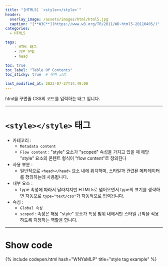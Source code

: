 ```yaml
---
title: "[HTML5] `<style></style>`"
header:
  overlay_image: /assets/images/html/html5.jpg
  caption: "[**W3C**](https://www.w3.org/TR/2011/WD-html5-20110405/)"
categories:
  - HTML5

tags:
    - HTML 태그
    - 기본 문법
    - head

toc: true
toc_label: "Table Of Contents"
toc_sticky: true  # 목차 고정

last_modified_at: 2023-07-27T14:49:00
---
```


html을 꾸면줄 CSS의 코드를 입력하는 태그 입니다.

---

# `<style></style>` 태그

- 카테고리 : 
  - `Metadata content`
  - `Flow content` : "style" 요소가 "scoped" 속성을 가지고 있을 때 해당 "style" 요소의 콘텐트 형식이 "flow content"로 정의된다
- 사용 부분 : 
  - 일반적으로 `<head></head>` 요소 내에 위치하며, 스타일과 관련된 메타데이터를 정의하는데 사용됩니다.
- 내부 요소 : 
  - type 속성에 따라서 달라지지만 HTML5로 넘어오면서 type의 표기를 생략하면 자동으로 `type="text/css"`가 자동적으로 입력됩니다.
- 속성 : 
  - `Global 속성`
  - `scoped` :  속성은 해당 "style" 요소가 특정 범위 내에서만 스타일 규칙을 적용하도록 지정하는 역할을 합니다.

---

# Show code
{% include codepen.html hash="WNYaMLP" title="style tag example" %}